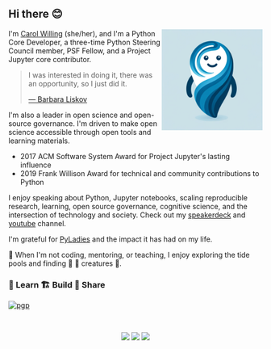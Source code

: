 ## Hi there 😊

<div>
  <img align="right" width=200 src="swirl-mascot-1000.png">
  <p>
    I'm <a href="https://willingconsulting.com">Carol Willing</a> (she/her), and I'm a Python Core Developer, a three-time Python Steering Council member, PSF Fellow, and a Project Jupyter core contributor.
  </p>
  <blockquote>
  I was interested in doing it, there was an opportunity, so I just did it.
  
  <a href="http://wwww.pmg.csail.mit.edu/~liskov/">&mdash; Barbara Liskov</a>
  </blockquote>
</div>



I'm also a leader in open science and open-source governance. I'm driven to make open science accessible through open tools and learning materials.

- 2017 ACM Software System Award for Project Jupyter's lasting influence
- 2019 Frank Willison Award for technical and community contributions to Python

I enjoy speaking about Python, Jupyter notebooks, scaling reproducible research, learning, open source governance, cognitive science, and the intersection of technology and society.
Check out my [speakerdeck](https://speakerdeck.com/willingc) and [youtube](https://www.youtube.com/@CarolWilling/featured) channel.

I'm grateful for [PyLadies](https://pyladies.com) and the impact it has had on my life.

🌊 When I'm not coding, mentoring, or teaching, I enjoy exploring the tide pools and finding
:octopus: :shell: creatures 🦦.

### 🍎 Learn 🏗️ Build 🎁 Share

[![pgp](https://img.shields.io/badge/pgp-0x5FA188A82AE4C900-313131)](https://github.com/willingc.gpg)

<br>

<p align = "center">
  <img src = "https://github-readme-stats.vercel.app/api?username=willingc&show_icons=true&" width = 400>
  <img src = "https://github-readme-streak-stats.herokuapp.com?user=willingc&hide_border=true" width = 400>
  <img src = "https://github-readme-stats.vercel.app/api/top-langs/?username=willingc&show_icons=true&" width = 400>
</p>
